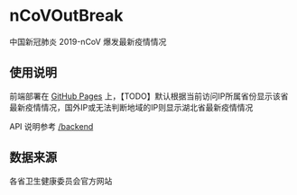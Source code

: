 # nCoVOutBreak
中国新冠肺炎 2019-nCoV 爆发最新疫情情况

## 使用说明
前端部署在 [GitHub Pages](https://dxsooo.github.io/nCoVOutBreak/) 上，【TODO】默认根据当前访问IP所属省份显示该省最新疫情情况，国外IP或无法判断地域的IP则显示湖北省最新疫情情况

API 说明参考 [/backend](./tree/master/backend)

## 数据来源
各省卫生健康委员会官方网站